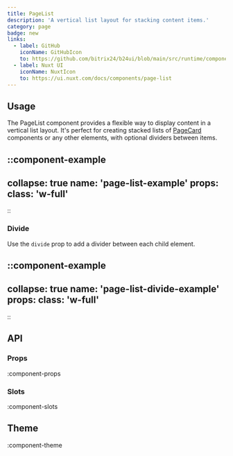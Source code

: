 ```yaml
---
title: PageList
description: 'A vertical list layout for stacking content items.'
category: page
badge: new
links:
  - label: GitHub
    iconName: GitHubIcon
    to: https://github.com/bitrix24/b24ui/blob/main/src/runtime/components/PageList.vue
  - label: Nuxt UI
    iconName: NuxtIcon
    to: https://ui.nuxt.com/docs/components/page-list
---
```


## Usage

The PageList component provides a flexible way to display content in a vertical list layout. It's perfect for creating stacked lists of [PageCard](/docs/components/page-card/) components or any other elements, with optional dividers between items.

::component-example
---
collapse: true
name: 'page-list-example'
props:
  class: 'w-full'
---
::

### Divide

Use the `divide` prop to add a divider between each child element.

::component-example
---
collapse: true
name: 'page-list-divide-example'
props:
  class: 'w-full'
---
::

## API

### Props

:component-props

### Slots

:component-slots

## Theme

:component-theme
